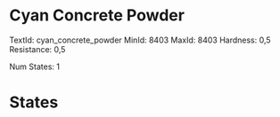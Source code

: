 # Cyan Concrete Powder
TextId: cyan_concrete_powder
MinId: 8403
MaxId: 8403
Hardness: 0,5
Resistance: 0,5

Num States: 1
# States
```

```
